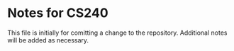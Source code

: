 # Notes for CS240

This file is initially for comitting a change to the repository. Additional notes will be added as necessary. 